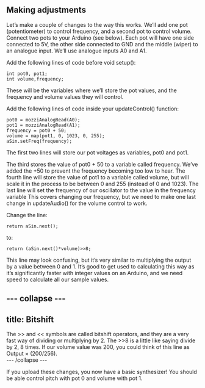 ## Making adjustments

Let’s make a couple of changes to the way this works. We’ll add one pot (potentiometer) to control frequency, and a second pot to control volume. Connect two pots to your Arduino (see below). Each pot will have one side connected to 5V, the other side connected to GND and the middle (wiper) to an analogue input. We’ll use analogue inputs A0 and A1.

Add the following lines of code before void setup(): 
```
int pot0, pot1; 
int volume,frequency; 
```
These will be the variables where we’ll store the pot values, and the frequency and volume values they will control. 

Add the following lines of code inside your updateControl() function: 

```
pot0 = mozziAnalogRead(A0); 
pot1 = mozziAnalogRead(A1); 
frequency = pot0 + 50; 
volume = map(pot1, 0, 1023, 0, 255);   
aSin.setFreq(frequency); 
```

The first two lines will store our pot voltages as variables, pot0 and pot1. 

The third stores the value of pot0 + 50 to a variable called frequency. We’ve added the +50 to prevent the frequency becoming too low to hear. The fourth line will store the value of pot1 to a variable called volume, but will scale it in the process to be between 0 and 255 (instead of 0 and 1023). The last line will set the frequency of our oscillator to the value in the frequency variable This covers changing our frequency, but we need to make one last change in updateAudio() for the volume control to work.

Change the line:

```
return aSin.next(); 

```
to:

```
return (aSin.next()*volume)>>8; 
```

This line may look confusing, but it’s very similar to multiplying the output by a value between 0 and 1. It’s good to get used to calculating this way as it’s significantly faster with integer values on an Arduino, and we need speed to calculate all our sample values. 

--- collapse ---
---
title: Bitshift
---
The >> and << symbols are called bitshift operators, and they are a very fast way of dividing or multiplying by 2. The >>8 is a little like saying divide by 2, 8 times. If our volume value was 200, you could think of this line as Output × (200/256).  
--- /collapse ---

If you upload these changes, you now have a basic synthesizer! You should be able control pitch with pot 0 and volume with pot 1. 